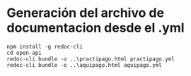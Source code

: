 # Generación del archivo de documentacion desde el .yml

    npm install -g redoc-cli
    cd open-api
    redoc-cli bundle -o ..\practipago.html practipago.yml
    redoc-cli bundle -o ..\aquipago.html aquipago.yml
    